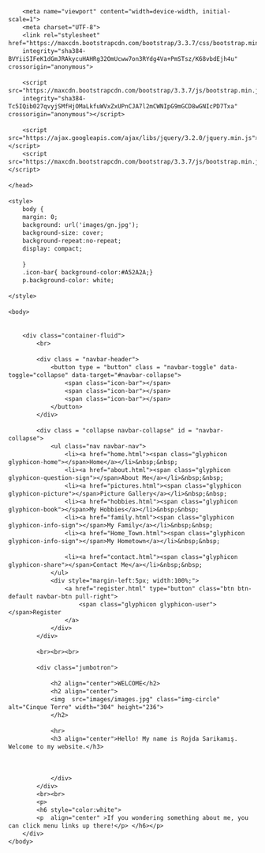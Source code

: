 
<!doctype html>
<html>
	<head>
		<title>Home </title>

		<meta name="viewport" content="width=device-width, initial-scale=1">
		<meta charset="UTF-8">
		<link rel="stylesheet" href="https://maxcdn.bootstrapcdn.com/bootstrap/3.3.7/css/bootstrap.min.css" 
		integrity="sha384-BVYiiSIFeK1dGmJRAkycuHAHRg32OmUcww7on3RYdg4Va+PmSTsz/K68vbdEjh4u" crossorigin="anonymous">
		
		<script src="https://maxcdn.bootstrapcdn.com/bootstrap/3.3.7/js/bootstrap.min.js" 
		integrity="sha384-Tc5IQib027qvyjSMfHjOMaLkfuWVxZxUPnCJA7l2mCWNIpG9mGCD8wGNIcPD7Txa" crossorigin="anonymous"></script>
		
		<script src="https://ajax.googleapis.com/ajax/libs/jquery/3.2.0/jquery.min.js"></script>
		<script src="https://maxcdn.bootstrapcdn.com/bootstrap/3.3.7/js/bootstrap.min.js"></script>
		
	</head>
	
	<style>
		body {
		margin: 0;
		background: url('images/gn.jpg');
		background-size: cover;
		background-repeat:no-repeat;
		display: compact;
		
		}
		.icon-bar{ background-color:#A52A2A;}
		p.background-color: white;
		
	</style>
	
	<body>
	
	
		<div class="container-fluid">
			<br>
			
			<div class = "navbar-header">
				<button type = "button" class = "navbar-toggle"	data-toggle="collapse" data-target="#navbar-collapse">
					<span class="icon-bar"></span>
					<span class="icon-bar"></span>
					<span class="icon-bar"></span>
				</button>
			</div>
   
			<div class = "collapse navbar-collapse" id = "navbar-collapse">
				<ul class="nav navbar-nav">
					<li><a href="home.html"><span class="glyphicon glyphicon-home"></span>Home</a></li>&nbsp;&nbsp;
					<li><a href="about.html"><span class="glyphicon glyphicon-question-sign"></span>About Me</a></li>&nbsp;&nbsp;
					<li><a href="pictures.html"><span class="glyphicon glyphicon-picture"></span>Picture Gallery</a></li>&nbsp;&nbsp;
					<li><a href="hobbies.html"><span class="glyphicon glyphicon-book"></span>My Hobbies</a></li>&nbsp;&nbsp;
					<li><a href="family.html"><span class="glyphicon glyphicon-info-sign"></span>My Family</a></li>&nbsp;&nbsp;
					<li><a href="Home_Town.html"><span class="glyphicon glyphicon-info-sign"></span>My Hometown</a></li>&nbsp;&nbsp;
					
					<li><a href="contact.html"><span class="glyphicon glyphicon-share"></span>Contact Me</a></li>&nbsp;&nbsp;
				</ul>
				<div style="margin-left:5px; width:100%;">
					<a href="register.html" type="button" class="btn btn-default navbar-btn pull-right">
						<span class="glyphicon glyphicon-user"></span>Register
					</a>
				</div>
			</div>
				
			<br><br><br>
			
			<div class="jumbotron">
				
				<h2 align="center">WELCOME</h2>
				<h2 align="center">
				<img  src="images/images.jpg" class="img-circle" alt="Cinque Terre" width="304" height="236">
				</h2>
				
				<hr>
				<h3 align="center">Hello! My name is Rojda Sarikamış. Welcome to my website.</h3>
				
				
				
				</div> 
			</div>
			<br><br>
			<p>
			<h6 style="color:white">
			<p  align="center" >If you wondering something about me, you can click menu links up there!</p> </h6></p>
		</div>
	</body>
</html>







